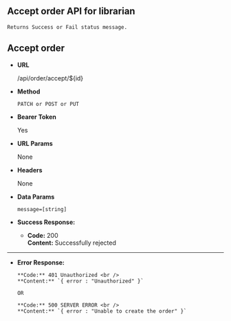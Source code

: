**Accept order API for librarian**
----
    Returns Success or Fail status message.

## Accept order

* **URL**

  /api/order/accept/${id}

* **Method**

  `PATCH or POST or PUT`

* **Bearer Token**

  Yes

* **URL Params**

  None

* **Headers**

  None

* **Data Params**

  `message=[string]` <br/>


* **Success Response:**

    * **Code:** 200 <br/>
      **Content:** Successfully rejected

----

* **Error Response:**


      **Code:** 401 Unauthorized <br />
      **Content:** `{ error : "Unauthorized" }`

      OR

      **Code:** 500 SERVER ERROR <br />
      **Content:** `{ error : "Unable to create the order" }`

